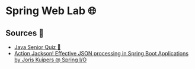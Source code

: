 # Spring Web Lab 🌐

## Sources 🔗

* [Java Senior Quiz 🧩](https://youtube.com/playlist?list=PLO5muTI694A5yRrEDNY1czqEUVbYHG_AH&si=KteWFowVcOSTQ8F-)
* [Action Jackson! Effective JSON processing in Spring Boot Applications by Joris Kuipers @ Spring I/O](https://youtu.be/BhiF6e24l5k?si=IxS0X6FtgfWzdP-c)